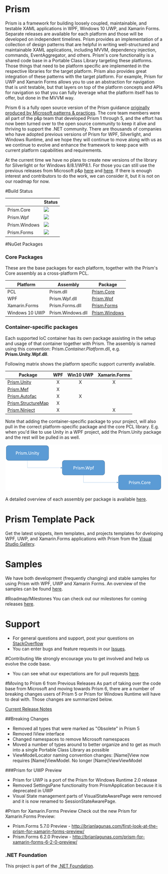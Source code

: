# Prism
Prism is a framework for building loosely coupled, maintainable, and testable XAML applications in WPF, Windows 10 UWP, and Xamarin Forms. Separate releases are available for each platform and those will be developed on independent timelines. Prism provides an implementation of a collection of design patterns that are helpful in writing well-structured and maintainable XAML applications, including MVVM, dependency injection, commands, EventAggregator, and others. Prism's core functionality is a shared code base in a Portable Class Library targeting these platforms. Those things that need to be platform specific are implemented in the respective libraries for the target platform. Prism also provides great integration of these patterns with the target platform. For example, Prism for UWP and Xamarin Forms allows you to use an abstraction for navigation that is unit testable, but that layers on top of the platform concepts and APIs for navigation so that you can fully leverage what the platform itself has to offer, but done in the MVVM way.

Prism 6 is a fully open source version of the Prism guidance [originally produced by Microsoft patterns & practices](http://blogs.msdn.com/b/dotnet/archive/2015/03/19/prism-grows-up.aspx). The core team members were all part of the p&p team that developed Prism 1 through 5, and the effort has now been turned over to the open source community to keep it alive and thriving to support the .NET community. There are thousands of companies who have adopted previous versions of Prism for WPF, Silverlight, and Windows Runtime, and we hope they will continue to move along with us as we continue to evolve and enhance the framework to keep pace with current platform capabilities and requirements.

At the current time we have no plans to create new versions of the library for Silverlight or for Windows 8/8.1/WP8.1. For those you can still use the previous releases from Microsoft p&p [here](https://msdn.microsoft.com/en-us/library/Gg430869%28v=PandP.40%29.aspx) and [here](http://prismwindowsruntime.codeplex.com/). If there is enough interest and contributors to do the work, we can consider it, but it is not on our roadmap for now.

#Build Status

|          | Status |
| -------- | ------ |
| Prism.Core | <img src="https://ci.appveyor.com/api/projects/status/pn4fcaghmlwueu52/branch/master?svg=true"/> |
| Prism.Wpf | <img src="https://ci.appveyor.com/api/projects/status/4lt3n2wf5m2efms7/branch/master?svg=true" /> |
| Prism.Windows | <img src="https://ci.appveyor.com/api/projects/status/j04r6a45fi2f9pv4/branch/master?svg=true" /> |
| Prism.Forms | <img src="https://ci.appveyor.com/api/projects/status/6ly53jgvwx62bm9u/branch/master?svg=true" /> |

#NuGet Packages
### Core Packages

These are the base packages for each platform, together with the Prism's Core assembly as a cross-platform PCL.

| Platform | Assembly | Package |
| -------- | -------- | ------- |
| PCL | Prism.dll | [Prism.Core][1] |
| WPF | Prism.Wpf.dll | [Prism.Wpf][2] |
| Xamarin.Forms | Prism.Forms.dll | [Prism.Forms][3] |
| Windows 10 UWP | Prism.Windows.dll | [Prism.Windows][4] |

### Container-specific packages

Each supported IoC container has its own package assisting in the setup and usage of that container together with Prism. The assembly is named using this convention: Prism.*Container.Platform*.dll, e.g. **Prism.Unity.Wpf.dll**. 

Following matrix shows the platform specific support currently available.

| Package               | WPF | Win10 UWP | Xamarin.Forms |
|-----------------------|:---:|:---:|:---:|
| [Prism.Unity][5]      |  X  |  X  |  X  |
| [Prism.Mef][6]        |  X  |     |     |
| [Prism.Autofac][7]    |  X  |  X  |     |
| [Prism.StructureMap][8]| X  |     |     |
| [Prism.Ninject][9]    |  X  |     |  X  |

Note that adding the container-specific package to your project, will also pull in the correct platform-specific package and the core PCL library. E.g. when you'd like to use Unity in a WPF project, add the Prism.Unity package and the rest will be pulled in as well.

![NuGet package tree](Documentation/images/NuGetPackageTree.png)

A detailed overview of each assembly per package is available [here](Documentation/DownloadandSetupPrism.md#overview-of-assemblies).

# Prism Template Pack
Get the latest snippets, item templates, and projects templates for dveloping WPF, UWP, and Xamarin.Forms applications with Prism from the [Visual Studio Gallery](https://visualstudiogallery.msdn.microsoft.com/e7b6bde2-ba59-43dd-9d14-58409940ffa0).

# Samples
We have both development (frequently changing) and stable samples for using Prism with WPF, UWP and Xamarin Forms. An overview of the samples can be found [here](Samples/README.md).

#Roadmap/Milestones
You can check out our milestones for coming releases [here](https://github.com/PrismLibrary/Prism/milestones).

# Support
- For general questions and support, post your questions on [StackOverflow](http://stackoverflow.com/questions/tagged/prism)
- You can enter bugs and feature requests in our [Issues](https://github.com/PrismLibrary/Prism/issues).

#Contributing
We strongly encourage you to get involved and help us evolve the code base. 
- You can see what our expectations are for pull requests [here](https://github.com/PrismLibrary/Prism/blob/master/CONTRIBUTE.md).

#Moving to Prism 6 from Previous Releases
As part of taking over the code base from Microsoft and moving towards Prism 6, there are a number of breaking changes users of Prism 5 or Prism for Windows Runtime will have to deal with. Those changes are summarized below.

[Current Release Notes](https://github.com/PrismLibrary/Prism/wiki/Release-Notes---6.1.0)

##Breaking Changes
- Removed all types that were marked as "Obsolete" in Prism 5
- Removed IView interface
- Changed namespaces to remove Microsoft namespaces
- Moved a number of types around to better organize and to get as much into a single Portable Class Library as possible
- ViewModelLocator naming convention changes: [Name]View now requires [Name]ViewModel.  No longer [Name]ViewViewModel

###Prism for UWP Preview
- Prism for UWP is a port of the Prism for Windows Runtime 2.0 release
- Removed SettingsPane functionality from PrismApplication because it is deprecated in UWP
- Visual State management parts of VisualStateAwarePage were removed and it is now renamed to SessionStateAwarePage. 

#Prism for Xamarin.Forms Preview
Check out the new Prism for Xamarin.Forms Preview:
* Prism.Forms 5.7.0 Preview - http://brianlagunas.com/first-look-at-the-prism-for-xamarin-forms-preview/
* Prism.Forms 6.2.0 Preview - http://brianlagunas.com/prism-for-xamarin-forms-6-2-0-preview/

### .NET Foundation

This project is part of the [.NET Foundation](http://www.dotnetfoundation.org/projects).


[1]: https://www.nuget.org/packages/Prism.Core/
[2]: https://www.nuget.org/packages/Prism.Wpf/
[3]: https://www.nuget.org/packages/Prism.Forms/
[4]: https://www.nuget.org/packages/Prism.Windows/
[5]: https://www.nuget.org/packages/Prism.Unity/
[6]: https://www.nuget.org/packages/Prism.Mef/
[7]: https://www.nuget.org/packages/Prism.Autofac/
[8]: https://www.nuget.org/packages/Prism.StructureMap/
[9]: https://www.nuget.org/packages/Prism.Ninject/
